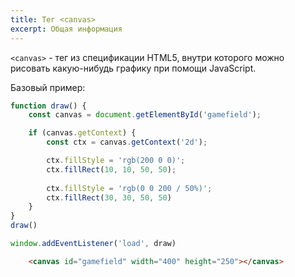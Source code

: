 ```yaml
---
title: Тег <canvas>
excerpt: Общая информация
---
```

`<canvas>` - тег из спецификации HTML5, внутри которого можно рисовать какую-нибудь графику при помощи JavaScript.

Базовый пример:

```js
function draw() {
    const canvas = document.getElementById('gamefield');

    if (canvas.getContext) {
        const ctx = canvas.getContext('2d');

        ctx.fillStyle = 'rgb(200 0 0)';
        ctx.fillRect(10, 10, 50, 50);
        
        ctx.fillStyle = 'rgb(0 0 200 / 50%)';
        ctx.fillRect(30, 30, 50, 50)
    }
}
draw()

window.addEventListener('load', draw)
```

```html
    <canvas id="gamefield" width="400" height="250"></canvas>
```